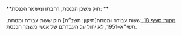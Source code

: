 **חוק משכן הכנסת, רחבתו ומשמר הכנסת: **

[מקור: סעיף 18. ](https://he.wikisource.org/wiki/חוק_משכן_הכנסת,_רחבתו_ומשמר_הכנסת#סעיף_18)
שעות עבודה ומנוחה[תיקון: תשנ״ה]
חוק שעות עבודה ומנוחה, תשי״א–1951, לא יחול על העבדתם של אנשי משמר הכנסת.